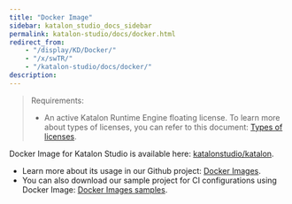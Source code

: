 ```yaml
---
title: "Docker Image" 
sidebar: katalon_studio_docs_sidebar
permalink: katalon-studio/docs/docker.html 
redirect_from:
    - "/display/KD/Docker/"
    - "/x/swTR/"
    - "/katalon-studio/docs/docker/"
description: 
---
```


> Requirements:
> * An active Katalon Runtime Engine floating license. To learn more about types of licenses, you can refer to this document: [Types of licenses](https://docs.katalon.com/katalon-studio/docs/license.html).


Docker Image for Katalon Studio is available here: [katalonstudio/katalon](https://hub.docker.com/r/katalonstudio/katalon/).

* Learn more about its usage in our Github project: [Docker Images](https://github.com/katalon-studio/docker-images).
* You can also download our sample project for CI configurations using Docker Image: [Docker Images samples](https://github.com/katalon-studio/docker-images-samples).
